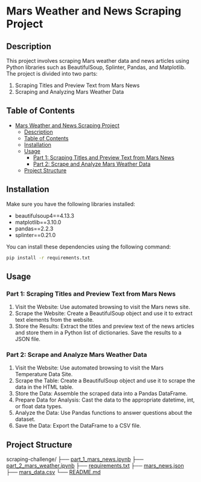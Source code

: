 # Mars Weather and News Scraping Project

## Description

This project involves scraping Mars weather data and news articles using Python libraries such as BeautifulSoup, Splinter, Pandas, and Matplotlib. The project is divided into two parts:

1. Scraping Titles and Preview Text from Mars News
2. Scraping and Analyzing Mars Weather Data

## Table of Contents

- [Mars Weather and News Scraping Project](#mars-weather-and-news-scraping-project)
  - [Description](#description)
  - [Table of Contents](#table-of-contents)
  - [Installation](#installation)
  - [Usage](#usage)
    - [Part 1: Scraping Titles and Preview Text from Mars News](#part-1-scraping-titles-and-preview-text-from-mars-news)
    - [Part 2: Scrape and Analyze Mars Weather Data](#part-2-scrape-and-analyze-mars-weather-data)
  - [Project Structure](#project-structure)

## Installation

Make sure you have the following libraries installed:

- beautifulsoup4==4.13.3
- matplotlib==3.10.0
- pandas==2.2.3
- splinter==0.21.0

You can install these dependencies using the following command:

```sh
pip install -r requirements.txt
```

## Usage

### Part 1: Scraping Titles and Preview Text from Mars News
1. Visit the Website: Use automated browsing to visit the Mars news site.
2. Scrape the Website: Create a BeautifulSoup object and use it to extract text elements from the website.
3. Store the Results: Extract the titles and preview text of the news articles and store them in a Python list of dictionaries. Save the results to a JSON file.

### Part 2: Scrape and Analyze Mars Weather Data
1. Visit the Website: Use automated browsing to visit the Mars Temperature Data Site.
2. Scrape the Table: Create a BeautifulSoup object and use it to scrape the data in the HTML table.
3. Store the Data: Assemble the scraped data into a Pandas DataFrame.
4. Prepare Data for Analysis: Cast the data to the appropriate datetime, int, or float data types.
5. Analyze the Data: Use Pandas functions to answer questions about the dataset.
6. Save the Data: Export the DataFrame to a CSV file.

## Project Structure

scraping-challenge/
├── [part_1_mars_news.ipynb](part_1_mars_news.ipynb)
├── [part_2_mars_weather.ipynb](part_2_mars_weather.ipynb)
├── [requirements.txt](requirements.txt)
├── [mars_news.json](mars_news.json)
├── [mars_data.csv](mars_data.csv)
└── [README.md](README.md)

